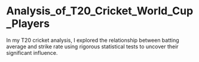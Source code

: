 # Analysis_of_T20_Cricket_World_Cup_Players
In my T20 cricket analysis, I explored the relationship between batting average and strike rate using rigorous statistical tests to uncover their significant influence.
